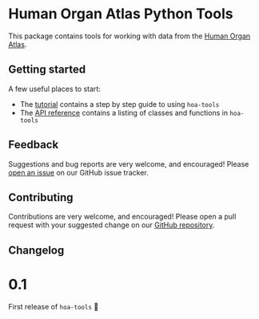 # Human Organ Atlas Python Tools

This package contains tools for working with data from the [Human Organ Atlas](https://human-organ-atlas.esrf.eu).

## Getting started

A few useful places to start:

- The [tutorial](tutorial/index.md) contains a step by step guide to using `hoa-tools`
- The [API reference](api/index.md) contains a listing of classes and functions in `hoa-tools`

## Feedback

Suggestions and bug reports are very welcome, and encouraged! Please [open an issue](https://github.com/HumanOrganAtlas/hoa-tools/issues/new) on our GitHub issue tracker.

## Contributing

Contributions are very welcome, and encouraged! Please open a pull request with your suggested change on our [GitHub repository](https://github.com/HumanOrganAtlas/hoa-tools).

## Changelog

# 0.1

First release of `hoa-tools` 🎉

